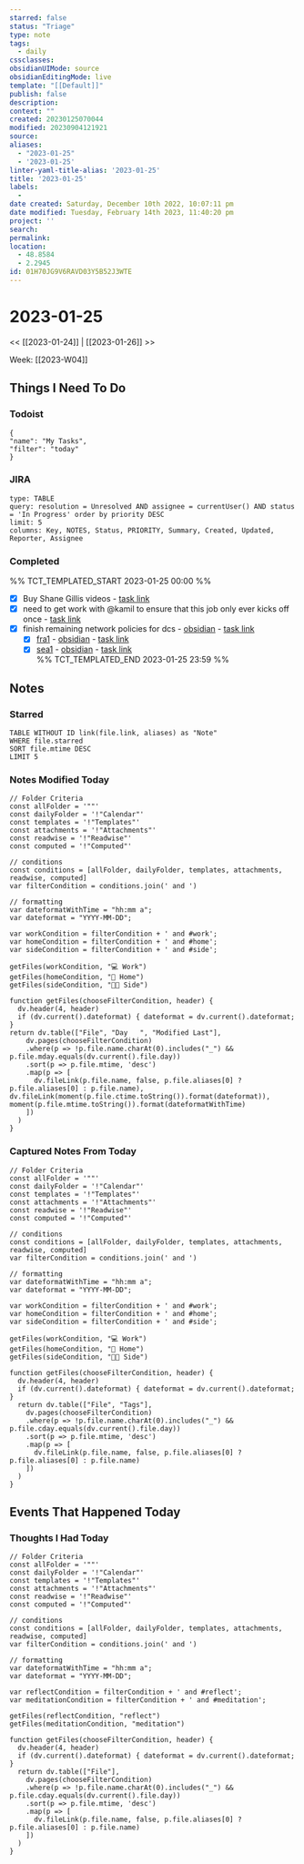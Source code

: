 ```yaml
---
starred: false
status: "Triage"
type: note
tags:
  - daily
cssclasses: 
obsidianUIMode: source
obsidianEditingMode: live
template: "[[Default]]"
publish: false
description: 
context: ""
created: 20230125070044
modified: 20230904121921
source: 
aliases:
  - "2023-01-25"
  - '2023-01-25'
linter-yaml-title-alias: '2023-01-25'
title: '2023-01-25'
labels:
  - 
date created: Saturday, December 10th 2022, 10:07:11 pm
date modified: Tuesday, February 14th 2023, 11:40:20 pm
project: ''
search: 
permalink: 
location:
  - 48.8584
  - 2.2945
id: 01H70JG9V6RAVD03Y5B52J3WTE
---
```


# 2023-01-25

<< [[2023-01-24]] | [[2023-01-26]] >>

Week: [[2023-W04]]

## Things I Need To Do

### Todoist

```todoist
{
"name": "My Tasks",
"filter": "today"
}
```

### JIRA

```jira-search
type: TABLE
query: resolution = Unresolved AND assignee = currentUser() AND status = 'In Progress' order by priority DESC
limit: 5
columns: Key, NOTES, Status, PRIORITY, Summary, Created, Updated, Reporter, Assignee
```

### Completed

%% TCT_TEMPLATED_START 2023-01-25 00:00 %%

- [X] Buy Shane Gillis videos - [task link](https://todoist.com/app/task/6555663811)
- [X] need to get work with @kamil to ensure that this job only ever kicks off once - [task link](https://todoist.com/app/task/6494620319)
- [X] finish remaining network policies for dcs - [obsidian](obsidian://advanced-uri?vault=main&filepath=Inbox%2FProcessed%2F2023-01-11--12-07-15.md&block=42cb0) - [task link](https://todoist.com/app/task/6541619542)
    - [X] [fra1](https://github.medallia.com/Atlas/deployment/pull/20505/files) - [obsidian](obsidian://advanced-uri?vault=main&filepath=Inbox%2FProcessed%2F2023-01-11--12-07-15.md&block=18f08) - [task link](https://todoist.com/app/task/6541619637)
    - [X] [sea1](https://github.medallia.com/Atlas/deployment/pull/25394) - [obsidian](obsidian://advanced-uri?vault=main&filepath=Inbox%2FProcessed%2F2023-01-11--12-07-15.md&block=b0c2f) - [task link](https://todoist.com/app/task/6541619608)  
%% TCT_TEMPLATED_END 2023-01-25 23:59 %%

## Notes

### Starred

```dataview
TABLE WITHOUT ID link(file.link, aliases) as "Note"
WHERE file.starred
SORT file.mtime DESC
LIMIT 5
```

### Notes Modified Today
```dataviewjs
// Folder Criteria
const allFolder = '""'
const dailyFolder = '!"Calendar"'
const templates = '!"Templates"'
const attachments = '!"Attachments"'
const readwise = '!"Readwise"'
const computed = '!"Computed"'

// conditions
const conditions = [allFolder, dailyFolder, templates, attachments, readwise, computed]
var filterCondition = conditions.join(' and ')

// formatting
var dateformatWithTime = "hh:mm a";
var dateformat = "YYYY-MM-DD";

var workCondition = filterCondition + ' and #work';
var homeCondition = filterCondition + ' and #home';
var sideCondition = filterCondition + ' and #side';

getFiles(workCondition, "💻 Work")
getFiles(homeCondition, "🏡 Home")
getFiles(sideCondition, "👨‍💻 Side")

function getFiles(chooseFilterCondition, header) {
  dv.header(4, header)
  if (dv.current().dateformat) { dateformat = dv.current().dateformat; }
return dv.table(["File", "Day   ", "Modified Last"],
    dv.pages(chooseFilterCondition)
    .where(p => !p.file.name.charAt(0).includes("_") && p.file.mday.equals(dv.current().file.day))
    .sort(p => p.file.mtime, 'desc')
    .map(p => [
      dv.fileLink(p.file.name, false, p.file.aliases[0] ? p.file.aliases[0] : p.file.name), dv.fileLink(moment(p.file.ctime.toString()).format(dateformat)), moment(p.file.mtime.toString()).format(dateformatWithTime)
    ])
  )
}
```

### Captured Notes From Today

```dataviewjs
// Folder Criteria
const allFolder = '""'
const dailyFolder = '!"Calendar"'
const templates = '!"Templates"'
const attachments = '!"Attachments"'
const readwise = '!"Readwise"'
const computed = '!"Computed"'

// conditions
const conditions = [allFolder, dailyFolder, templates, attachments, readwise, computed]
var filterCondition = conditions.join(' and ')

// formatting
var dateformatWithTime = "hh:mm a";
var dateformat = "YYYY-MM-DD";

var workCondition = filterCondition + ' and #work';
var homeCondition = filterCondition + ' and #home';
var sideCondition = filterCondition + ' and #side';

getFiles(workCondition, "💻 Work")
getFiles(homeCondition, "🏡 Home")
getFiles(sideCondition, "👨‍💻 Side")

function getFiles(chooseFilterCondition, header) {
  dv.header(4, header)
  if (dv.current().dateformat) { dateformat = dv.current().dateformat; }
  return dv.table(["File", "Tags"],
    dv.pages(chooseFilterCondition)
    .where(p => !p.file.name.charAt(0).includes("_") && p.file.cday.equals(dv.current().file.day))
    .sort(p => p.file.mtime, 'desc')
    .map(p => [
      dv.fileLink(p.file.name, false, p.file.aliases[0] ? p.file.aliases[0] : p.file.name)
    ])
  )
}
```

## Events That Happened Today

### Thoughts I Had Today

```dataviewjs
// Folder Criteria
const allFolder = '""'
const dailyFolder = '!"Calendar"'
const templates = '!"Templates"'
const attachments = '!"Attachments"'
const readwise = '!"Readwise"'
const computed = '!"Computed"'

// conditions
const conditions = [allFolder, dailyFolder, templates, attachments, readwise, computed]
var filterCondition = conditions.join(' and ')

// formatting
var dateformatWithTime = "hh:mm a";
var dateformat = "YYYY-MM-DD";

var reflectCondition = filterCondition + ' and #reflect';
var meditationCondition = filterCondition + ' and #meditation';

getFiles(reflectCondition, "reflect")
getFiles(meditationCondition, "meditation")

function getFiles(chooseFilterCondition, header) {
  dv.header(4, header)
  if (dv.current().dateformat) { dateformat = dv.current().dateformat; }
  return dv.table(["File"],
    dv.pages(chooseFilterCondition)
    .where(p => !p.file.name.charAt(0).includes("_") && p.file.cday.equals(dv.current().file.day))
    .sort(p => p.file.mtime, 'desc')
    .map(p => [
      dv.fileLink(p.file.name, false, p.file.aliases[0] ? p.file.aliases[0] : p.file.name)
    ])
  )
}
```
